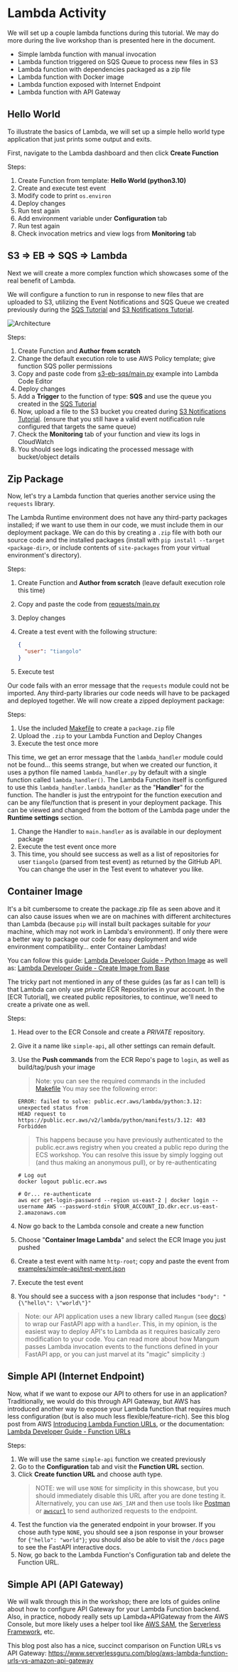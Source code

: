 # Lambda Activity

We will set up a couple lambda functions during this tutorial. We may do more during the live workshop than is presented here in the document.

- Simple lambda function with manual invocation
- Lambda function triggered on SQS Queue to process new files in S3
- Lambda function with dependencies packaged as a zip file
- Lambda function with Docker image
- Lambda function exposed with Internet Endpoint
- Lambda function with API Gateway

## Hello World

To illustrate the basics of Lambda, we will set up a simple hello world type application that just prints some output and exits.

First, navigate to the Lambda dashboard and then click **Create Function**

Steps:

1. Create Function from template: **Hello World (python3.10)**
2. Create and execute test event
3. Modify code to print `os.environ`
4. Deploy changes
5. Run test again
6. Add environment variable under **Configuration** tab
7. Run test again
8. Check invocation metrics and view logs from **Monitoring** tab

## S3 => EB => SQS => Lambda

Next we will create a more complex function which showcases some of the real benefit of Lambda.

We will configure a function to run in response to new files that are uploaded to S3, utilizing the Event Notifications and SQS Queue we created previously during the [SQS Tutorial](../SQS/README.md) and [S3 Notifications Tutorial](../S3/notifications/README.md).

![Architecture](s3-eb-sqs-lambda.png)

Steps:

1. Create Function and **Author from scratch**
2. Change the default execution role to use AWS Policy template; give function SQS poller permissions
3. Copy and paste code from [s3-eb-sqs/main.py](./examples/s3-eb-sqs/main.py) example into Lambda Code Editor
4. Deploy changes
5. Add a **Trigger** to the function of type: **SQS** and use the queue you created in the [SQS Tutorial](../SQS/README.md)
6. Now, upload a file to the S3 bucket you created during [S3 Notifications Tutorial](../S3/notifications/README.md). (ensure that you still have a valid event notification rule configured that targets the same queue)
7. Check the **Monitoring** tab of your function and view its logs in CloudWatch
8. You should see logs indicating the processed message with bucket/object details


## Zip Package

Now, let's try a Lambda function that queries another service using the `requests` library.

The Lambda Runtime environment does not have any third-party packages installed; if we want to use them in our code, we must include them in our deployment package. We can do this by creating a `.zip` file with both our source code and the installed packages (install with `pip install --target <package-dir>`, or include contents of `site-packages` from your virtual environment's directory).

Steps:

1. Create Function and **Author from scratch** (leave default execution role this time)
2. Copy and paste the code from [requests/main.py](./examples/requests/main.py)
3. Deploy changes
4. Create a test event with the following structure:

    ```json
    {
      "user": "tiangolo"
    }
    ```

5. Execute test

Our code fails with an error message that the `requests` module could not be imported. Any third-party libraries our code needs will have to be packaged and deployed together. We will now create a zipped deployment package:

Steps:

1. Use the included [Makefile](./examples/s3-ebs-sqs/Makefile) to create a `package.zip` file
2. Upload the `.zip` to your Lambda Function and Deploy Changes
3. Execute the test once more

This time, we get an error message that the `lambda_handler` module could not be found... this seems strange, but when we created our function, it uses a python file named `lambda_handler.py` by default with a single function called `lambda_handler()`. The Lambda Function itself is configured to use this `lambda_handler.lambda_handler` as the "**Handler**" for the function. The handler is just the entrypoint for the function execution and can be any file/function that is present in your deployment package. This can be viewed and changed from the bottom of the Lambda page under the **Runtime settings** section.

1. Change the Handler to `main.handler` as is available in our deployment package
2. Execute the test event once more
3. This time, you should see success as well as a list of repositories for user `tiangolo` (parsed from test event) as returned by the GitHub API. You can change the user in the Test event to whatever you like.

## Container Image

It's a bit cumbersome to create the package.zip file as seen above and it can also cause issues when we are on machines with different architectures than Lambda (because `pip` will install built packages suitable for *your* machine, which may not work in Lambda's environment). If only there were a better way to package our code for easy deployment and wide environment compatibility... enter Container Lambdas!

You can follow this guide: [Lambda Developer Guide - Python Image](https://docs.aws.amazon.com/lambda/latest/dg/python-image.html) as well as: [Lambda Developer Guide - Create Image from Base](https://docs.aws.amazon.com/lambda/latest/dg/images-create.html#images-create-from-base)

The tricky part not mentioned in any of these guides (as far as I can tell) is that Lambda can only use *private* ECR Repositories in your account. In the [ECR Tutorial], we created public repositories, to continue, we'll need to create a private one as well.

Steps:

1. Head over to the ECR Console and create a *PRIVATE* repository.
2. Give it a name like `simple-api`, all other settings can remain default.
3. Use the **Push commands** from the ECR Repo's page to `login`, as well as build/tag/push your image

    > Note: you can see the required commands in the included [Makefile](./examples/simple-api/Makefile)
    > You may see the following error:

      ```shell
      ERROR: failed to solve: public.ecr.aws/lambda/python:3.12: unexpected status from
      HEAD request to https://public.ecr.aws/v2/lambda/python/manifests/3.12: 403 Forbidden
      ```

    > This happens because you have previously authenticated to the public.ecr.aws registry when you created a public repo during the ECS workshop. You can resolve this issue by simply logging out (and thus making an anonymous pull), or by re-authenticating

    ```shell
    # Log out
    docker logout public.ecr.aws

    # Or... re-authenticate
    aws ecr get-login-password --region us-east-2 | docker login --username AWS --password-stdin $YOUR_ACCOUNT_ID.dkr.ecr.us-east-2.amazonaws.com
    ```

4. Now go back to the Lambda console and create a new function
5. Choose "**Container Image Lambda**" and select the ECR Image you just pushed
6. Create a test event with name `http-root`; copy and paste the event from [examples/simple-api/test-event.json](./examples/simple-api/test-event.json)
7. Execute the test event
8. You should see a success with a json response that includes `"body": "{\"hello\": \"world\"}"`

> Note: our API application uses a new library called `Mangum` (see [docs](https://github.com/jordaneremieff/mangum)) to wrap our FastAPI app with a `handler`. This, in my opinion, is the easiest way to deploy API's to Lambda as it requires basically zero modification to your code. You can read more about how Mangum passes Lambda invocation events to the functions defined in your FastAPI app, or you can just marvel at its "magic" simplicity :)

## Simple API (Internet Endpoint)

Now, what if we want to expose our API to others for use in an application? Traditionally, we would do this through API Gateway, but AWS has introduced another way to expose your Lambda function that requires much less configuration (but is also much less flexible/feature-rich). See this blog post from AWS [Introducing Lambda Function URLs](https://aws.amazon.com/blogs/aws/announcing-aws-lambda-function-urls-built-in-https-endpoints-for-single-function-microservices/), or the documentation: [Lambda Developer Guide - Function URLs](https://docs.aws.amazon.com/lambda/latest/dg/lambda-urls.html)

Steps:

1. We will use the same `simple-api` function we created previously
2. Go to the **Configuration** tab and visit the **Function URL** section.
3. Click **Create function URL** and choose auth type.
   > NOTE: we will use `NONE` for simplicity in this showcase, but you should immediately disable this URL after you are done testing it. Alternatively, you can use `AWS_IAM` and then use tools like [Postman](https://www.postman.com/downloads/) or [`awscurl`](https://github.com/okigan/awscurl) to send authorized requests to the endpoint.
4. Test the function via the generated endpoint in your browser. If you chose auth type `NONE`, you should see a json response in your browser for `{"hello": "world"}`; you should also be able to visit the `/docs` page to see the FastAPI interactive docs.
5. Now, go back to the Lambda Function's Configuration tab and delete the Function URL.

## Simple API (API Gateway)

We will walk through this in the workshop; there are lots of guides online about how to configure API Gateway for your Lambda Function backend. Also, in practice, nobody really sets up Lambda+APIGateway from the AWS Console, but more likely uses a helper tool like [AWS SAM](https://aws.amazon.com/serverless/sam/), the [Serverless Framework](https://www.serverless.com/framework/docs), etc.

This blog post also has a nice, succinct comparison on Function URLs vs API Gateway:
https://www.serverlessguru.com/blog/aws-lambda-function-urls-vs-amazon-api-gateway